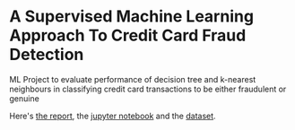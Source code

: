 # A Supervised Machine Learning Approach To Credit Card Fraud Detection
ML Project to evaluate performance of decision tree and k-nearest neighbours in classifying credit card transactions to be either fraudulent or genuine

Here's [the report](https://github.com/adedamola26/creditCardFraudDetectionSystem/blob/main/Adedamola_Adesoye_002707831-analysis.pdf), the [jupyter notebook](https://github.com/adedamola26/creditCardFraudDetectionSystem/blob/main/creditCardFraud.ipynb) and the [dataset](https://www.kaggle.com/datasets/mlg-ulb/creditcardfraud?search=zero).
